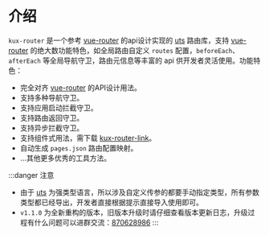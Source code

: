 # 介绍
`kux-router` 是一个参考 [vue-router](https://router.vuejs.org/zh/) 的api设计实现的 [uts](https://doc.dcloud.net.cn/uni-app-x/uts/) 路由库，支持 [vue-router](https://router.vuejs.org/zh/) 的绝大数功能特色，如全局路由自定义 `routes` 配置，`beforeEach`、`afterEach` 等全局导航守卫，路由元信息等丰富的 api 供开发者灵活使用。功能特色：

+ 完全对齐 [vue-router](https://router.vuejs.org/zh/) 的API设计用法。
+ 支持多种导航守卫。
+ 支持应用启动拦截守卫。
+ 支持路由返回守卫。
+ 支持异步拦截守卫。
+ 支持组件式用法，需下载 [kux-router-link](https://ext.dcloud.net.cn/plugin?id=17593)。
+ 自动生成 `pages.json` 路由配置映射。
+ ...其他更多优秀的工具方法。

:::danger 注意
+ 由于 [uts](https://doc.dcloud.net.cn/uni-app-x/uts/) 为强类型语言，所以涉及自定义传参的都要手动指定类型，所有参数类型都已经导出，开发者直接根据提示直接导入使用即可。
+ `v1.1.0`  为全新重构的版本，旧版本升级时请仔细查看版本更新日志，升级过程有什么问题可以进群交流：[870628986](https://qm.qq.com/q/lJOzzu6UEw)
:::

